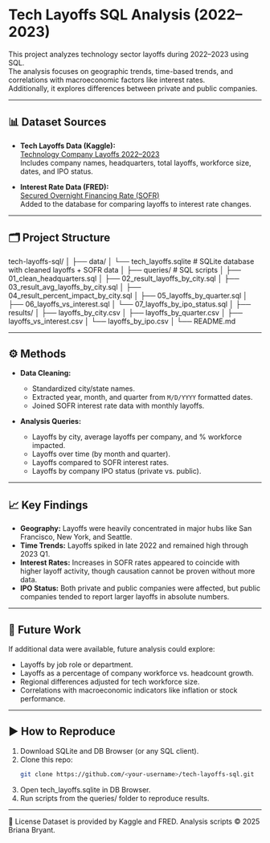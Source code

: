 # Tech Layoffs SQL Analysis (2022–2023)

This project analyzes technology sector layoffs during 2022–2023 using SQL.  
The analysis focuses on geographic trends, time-based trends, and correlations with macroeconomic factors like interest rates.  
Additionally, it explores differences between private and public companies.

---

## 📊 Dataset Sources

- **Tech Layoffs Data (Kaggle):**  
  [Technology Company Layoffs 2022–2023](https://www.kaggle.com/datasets/salimwid/technology-company-layoffs-20222023-data)  
  Includes company names, headquarters, total layoffs, workforce size, dates, and IPO status.

- **Interest Rate Data (FRED):**  
  [Secured Overnight Financing Rate (SOFR)](https://fred.stlouisfed.org/series/SOFR)  
  Added to the database for comparing layoffs to interest rate changes.

---

## 🗂 Project Structure

tech-layoffs-sql/
│
├── data/
│ └── tech_layoffs.sqlite # SQLite database with cleaned layoffs + SOFR data
│
├── queries/ # SQL scripts
│ ├── 01_clean_headquarters.sql
│ ├── 02_result_layoffs_by_city.sql
│ ├── 03_result_avg_layoffs_by_city.sql
│ ├── 04_result_percent_impact_by_city.sql
│ ├── 05_layoffs_by_quarter.sql
│ ├── 06_layoffs_vs_interest.sql
│ └── 07_layoffs_by_ipo_status.sql
│
├── results/
│ ├── layoffs_by_city.csv
│ ├── layoffs_by_quarter.csv
│ ├── layoffs_vs_interest.csv
│ └── layoffs_by_ipo.csv
│
└── README.md


---

## ⚙️ Methods

- **Data Cleaning:**  
  - Standardized city/state names.  
  - Extracted year, month, and quarter from `M/D/YYYY` formatted dates.  
  - Joined SOFR interest rate data with monthly layoffs.  

- **Analysis Queries:**  
  - Layoffs by city, average layoffs per company, and % workforce impacted.  
  - Layoffs over time (by month and quarter).  
  - Layoffs compared to SOFR interest rates.  
  - Layoffs by company IPO status (private vs. public).  

---

## 📈 Key Findings

- **Geography:** Layoffs were heavily concentrated in major hubs like San Francisco, New York, and Seattle.  
- **Time Trends:** Layoffs spiked in late 2022 and remained high through 2023 Q1.  
- **Interest Rates:** Increases in SOFR rates appeared to coincide with higher layoff activity, though causation cannot be proven without more data.  
- **IPO Status:** Both private and public companies were affected, but public companies tended to report larger layoffs in absolute numbers.  

---

## 🔮 Future Work

If additional data were available, future analysis could explore:  
- Layoffs by job role or department.  
- Layoffs as a percentage of company workforce vs. headcount growth.  
- Regional differences adjusted for tech workforce size.  
- Correlations with macroeconomic indicators like inflation or stock performance.  

---

## ▶️ How to Reproduce

1. Download SQLite and DB Browser (or any SQL client).  
2. Clone this repo:  
   ```bash
   git clone https://github.com/<your-username>/tech-layoffs-sql.git
3. Open tech_layoffs.sqlite in DB Browser.
4. Run scripts from the queries/ folder to reproduce results.

---

📎 License
Dataset is provided by Kaggle and FRED. Analysis scripts © 2025 Briana Bryant.

